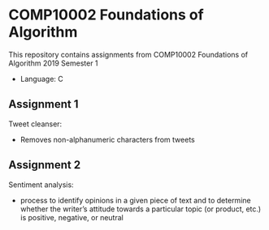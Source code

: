 # COMP10002 Foundations of Algorithm

This repository contains assignments from COMP10002 Foundations of Algorithm 2019 Semester 1
- Language: C

## Assignment 1
Tweet cleanser:
- Removes non-alphanumeric characters from tweets

## Assignment 2
Sentiment analysis:
- process to identify opinions in a given piece of text and to determine whether the writer’s attitude towards a particular topic (or product, etc.) is positive, negative, or neutral
